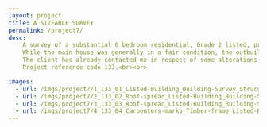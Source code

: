 ```yaml
---
layout: project
title: A SIZEABLE SURVEY
permalink: /project7/
desc:
    A survey of a substantial 6 bedroom residential, Grade 2 listed, property with a large range of outbuildings to the rear.<br><br>
    While the main house was generally in a fair condition, the outbuilding had some significant structural defects.  The survey also required inspection of rarely accessed roof voids in order to provide a complete detailed survey report of the property.  As well as assisting in identifying potential defects and repairs, this level of inspection enables a better understanding of a property’s historic significance, which is necessary when looking to alter a listed building.<br><br>
    The client has already contacted me in respect of some alterations they require further advice on.<br><br>
    Project reference code 133.<br><br>

images:
  - url: /imgs/project7/1_133_01_Listed-Building_Building-Survey_Strucutral-Survey_Pre-aquisition_Building-Defects_Historic_Town-House_DT.jpg
  - url: /imgs/project7/2_133_02_Roof-spread_Listed-Building_Building-Survey_Strucutral-Survey_Pre-aquisition_Building-Defects_Historic_Town-House_DT.jpg
  - url: /imgs/project7/3_133_03_Roof-spread_Listed-Building_Building-Survey_Strucutral-Survey_Pre-aquisition_Building-Defects_Historic_Town-House_DT.jpg
  - url: /imgs/project7/4_133_04_Carpenters-marks_Timber-frame_Listed-Building_Building-Survey_Strucutral-Survey_Pre-aquisition_Building-Defects_Historic_Town-House_DT.jpg
---
```

